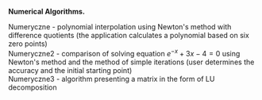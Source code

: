 **Numerical Algorithms.**

Numeryczne - polynomial interpolation using Newton's method with difference quotients (the application calculates a polynomial based on six zero points)  
Numeryczne2 - comparison of solving equation $e^{-x} + 3x - 4 = 0$ using Newton's method and the method of simple iterations (user determines the accuracy and the initial starting point)    
Numeryczne3 - algorithm presenting a matrix in the form of LU decomposition    
    

